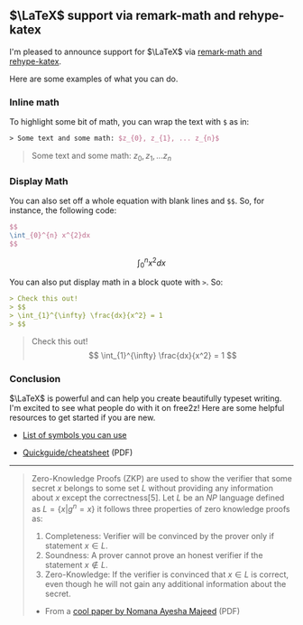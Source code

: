 ## $\LaTeX$ support via remark-math and rehype-katex

I'm pleased to announce support for $\LaTeX$ via [remark-math and rehype-katex](https://github.com/remarkjs/remark-math).

Here are some examples of what you can do.

### Inline math

To highlight some bit of math, you can wrap the text with `$` 
as in:

```latex
> Some text and some math: $z_{0}, z_{1}, ... z_{n}$
```

> Some text and some math: $z_{0}, z_{1}, ... z_{n}$


### Display Math

You can also set off a whole equation with blank lines and `$$`.
So, for instance, the following code:

```latex
$$
\int_{0}^{n} x^{2}dx
$$  
```

$$
\int_{0}^{n} x^{2}dx
$$

You can also put display math in a block quote with `>`. So:

```md
> Check this out!
> $$
> \int_{1}^{\infty} \frac{dx}{x^2} = 1
> $$
```

> Check this out!
> $$
> \int_{1}^{\infty} \frac{dx}{x^2} = 1
> $$


### Conclusion

$\LaTeX$ is powerful and can help you create
beautifully typeset writing.
I'm excited to see what people do with it
on free2z! Here are some helpful resources
to get started if you are new.

- [List of symbols you can use](https://oeis.org/wiki/List_of_LaTeX_mathematical_symbols)

- [Quickguide/cheatsheet](https://www.library.caltech.edu/sites/default/files/latex-quickguide.pdf) (PDF)


---

> Zero-Knowledge Proofs (ZKP) are used to show the
> verifier that some secret $x$ belongs to some set $L$
> without providing any information about $x$ except the
> correctness[5]. Let $L$ be an $NP$ language defined as
> $L = \{ x | g^{n} = x\}$ it follows three properties of zero
> knowledge proofs as:
> 1. Completeness: Verifier will be convinced by
>    the prover only if statement $x \in L$.
> 2. Soundness: A prover cannot prove an honest
>    verifier if the statement $x \notin L$.
> 3. Zero-Knowledge: If the verifier is convinced
>    that $x \in L$ is correct, even though he will not
>    gain any additional information about the
>    secret.
>
> - From a [cool paper by Nomana Ayesha Majeed](https://monami.hs-mittweida.de/frontdoor/deliver/index/docId/11863/file/Druckfreigabe_Majeed_paper.pdf) (PDF)